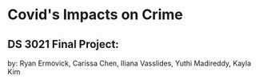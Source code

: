 # Covid's Impacts on Crime
## DS 3021 Final Project:
by: Ryan Ermovick, Carissa Chen, Iliana Vasslides, Yuthi Madireddy, Kayla Kim

